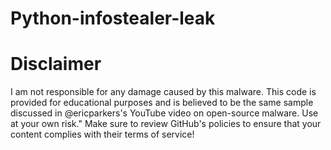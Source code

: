 # Python-infostealer-leak
# Disclaimer 
I am not responsible for any damage caused by this malware. This code is provided for educational purposes and is believed to be the same sample discussed in @ericparkers's YouTube video on open-source malware. Use at your own risk."
Make sure to review GitHub's policies to ensure that your content complies with their terms of service!
